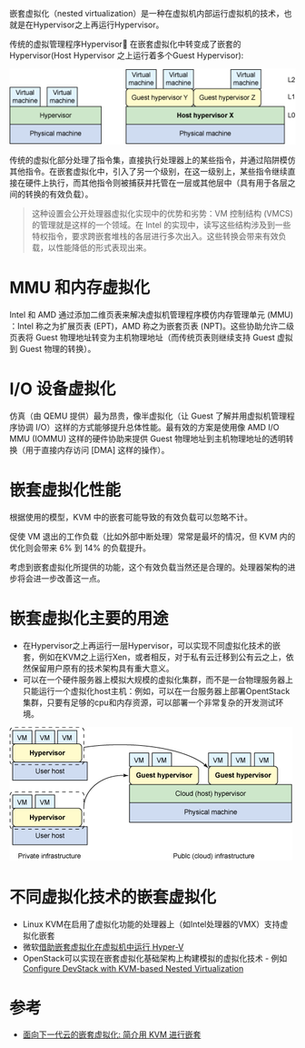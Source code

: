嵌套虚拟化（nested virtualization）是一种在虚拟机内部运行虚拟机的技术，也就是在Hypervisor之上再运行Hypervisor。

传统的虚拟管理程序Hypervisor 在嵌套虚拟化中转变成了嵌套的Hypervisor(Host Hypervisor 之上运行着多个Guest Hypervisor):

![传统虚拟机管理程序对比嵌套虚拟机管理程序](../../../img/virtual/kvm/nested_virtualization/classic_hypervisor_vs_nested_hypervisor.gif)

传统的虚拟化部分处理了指令集，直接执行处理器上的某些指令，并通过陷阱模仿其他指令。在嵌套虚拟化中，引入了另一个级别，在这一级别上，某些指令继续直接在硬件上执行，而其他指令则被捕获并托管在一层或其他层中（具有用于各层之间的转换的有效负载）。 

> 这种设置会公开处理器虚拟化实现中的优势和劣势：VM 控制结构 (VMCS) 的管理就是这样的一个领域。在 Intel 的实现中，读写这些结构涉及到一些特权指令，要求跨嵌套堆栈的各层进行多次出入。这些转换会带来有效负载，以性能降低的形式表现出来。

# MMU 和内存虚拟化

Intel 和 AMD 通过添加二维页表来解决虚拟机管理程序模仿内存管理单元 (MMU) ：Intel 称之为扩展页表 (EPT)，AMD 称之为嵌套页表 (NPT)。这些协助允许二级页表将 Guest 物理地址转变为主机物理地址（而传统页表则继续支持 Guest 虚拟到 Guest 物理的转换）。 

# I/O 设备虚拟化

仿真（由 QEMU 提供）最为昂贵，像半虚拟化（让 Guest 了解并用虚拟机管理程序协调 I/O）这样的方式能够提升总体性能。最有效的方案是使用像 AMD I/O MMU (IOMMU) 这样的硬件协助来提供 Guest 物理地址到主机物理地址的透明转换（用于直接内存访问 [DMA] 这样的操作）。 

# 嵌套虚拟化性能

根据使用的模型，KVM 中的嵌套可能导致的有效负载可以忽略不计。

促使 VM 退出的工作负载（比如外部中断处理）常常是最坏的情况，但 KVM 内的优化则会带来 6% 到 14% 的负载提升。

考虑到嵌套虚拟化所提供的功能，这个有效负载当然还是合理的。处理器架构的进步将会进一步改善这一点。 

# 嵌套虚拟化主要的用途

* 在Hypervisor之上再运行一层Hypervisor，可以实现不同虚拟化技术的嵌套，例如在KVM之上运行Xen，或者相反，对于私有云迁移到公有云之上，依然保留用户原有的技术架构具有重大意义。
* 可以在一个硬件服务器上模拟大规模的虚拟化集群，而不是一台物理服务器上只能运行一个虚拟化host主机：例如，可以在一台服务器上部署OpentStack集群，只要有足够的cpu和内存资源，可以部署一个非常复杂的开发测试环境。

![私有云迁移到公有云运行在嵌套环境](../../../img/virtual/kvm/nested_virtualization/private_cloud_migrate_public_cloud.gif)

# 不同虚拟化技术的嵌套虚拟化

* Linux KVM在启用了虚拟化功能的处理器上（如Intel处理器的VMX）支持虚拟化嵌套
* 微软[借助嵌套虚拟化在虚拟机中运行 Hyper-V](https://docs.microsoft.com/zh-cn/virtualization/hyper-v-on-windows/user-guide/nested-virtualization)
* OpenStack可以实现在嵌套虚拟化基础架构上构建模拟的虚拟化技术 - 例如[Configure DevStack with KVM-based Nested Virtualization](https://docs.openstack.org/devstack/latest/guides/devstack-with-nested-kvm.html)

# 参考

* [面向下一代云的嵌套虚拟化: 简介用 KVM 进行嵌套](https://www.ibm.com/developerworks/cn/cloud/library/cl-nestedvirtualization/index.html)